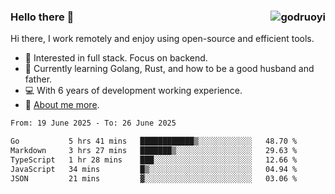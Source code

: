 ### Hello there 👋 <img align="right" src="https://github-readme-stats.vercel.app/api?username=godruoyi&show_icons=true" alt="godruoyi" />

Hi there, I work remotely and enjoy using open-source and efficient tools.

- 🔭 Interested in full stack. Focus on backend.
- 🌱 Currently learning Golang, Rust, and how to be a good husband and father.
- 💻 With 6 years of development working experience.
- 👒 [About me more](https://godruoyi.com/posts/about-godruoyi).



<!--START_SECTION:waka-->

```txt
From: 19 June 2025 - To: 26 June 2025

Go           5 hrs 41 mins   ████████████▒░░░░░░░░░░░░   48.70 %
Markdown     3 hrs 27 mins   ███████▒░░░░░░░░░░░░░░░░░   29.63 %
TypeScript   1 hr 28 mins    ███░░░░░░░░░░░░░░░░░░░░░░   12.66 %
JavaScript   34 mins         █▒░░░░░░░░░░░░░░░░░░░░░░░   04.94 %
JSON         21 mins         ▓░░░░░░░░░░░░░░░░░░░░░░░░   03.06 %
```

<!--END_SECTION:waka-->
